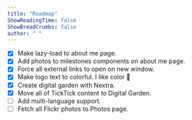 ```yaml
---
title: "Roadmap"
ShowReadingTime: false
ShowBreadCrumbs: false
author: " "
---
```


- [x] Make lazy-load to about me page.
- [x] Add photos to milestones components on about me page.
- [x] Force all external links to open on new window.
- [x] Make logo text to colorful. I like color 🌈
- [x] Create digital garden with Nextra.
- [x] Move all of TickTick content to Digital Garden.
- [ ] Add multi-language support.
- [ ] Fetch all Flickr photos to Photos page.

